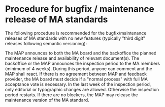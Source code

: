 # Procedure for bugfix / maintenance release of MA standards
The following procedure is recommended for the bugfix/maintenance releases of MA standards with no new features (typically "third digit" releases following semantic versioning):

The MAP announces to both the MA board and the backoffice the planned maintenance release and availability of relevant document(s).
The backoffice or the MAP announces the inspection period to the MA members (minimum of 4 weeks).
During this period, anyone can comment and the MAP shall react.
If there is no agreement between MAP and feedback provider, the MA board must decide if a "normal process" with full MA acceptance vote is necessary. 
In the last week of the inspection period, only editorial or typographic changes are allowed.
Otherwise the inspection period restarts.
If there are no blockers, the MAP may release the maintenance version of the MA standard.

